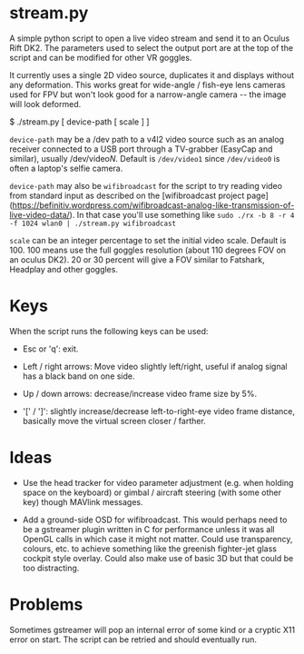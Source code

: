 stream.py
=========

A simple python script to open a live video stream and send it to an
Oculus Rift DK2.  The parameters used to select the output port are at
the top of the script and can be modified for other VR goggles.

It currently uses a single 2D video source, duplicates
it and displays without any deformation.  This works great for wide-angle
/ fish-eye lens cameras used for FPV but won't look good for a narrow-angle
camera -- the image will look deformed.

 $ ./stream.py [ device-path [ scale ] ]

`device-path` may be a /dev path to a v4l2 video source such as an
analog receiver connected to a USB port through a TV-grabber (EasyCap and
similar), usually /dev/video*N*.  Default is `/dev/video1` since
`/dev/video0` is often a laptop's selfie camera.

`device-path` may also be `wifibroadcast` for the script to try reading
video from standard input as described on the [wifibroadcast project page]
(https://befinitiv.wordpress.com/wifibroadcast-analog-like-transmission-of-live-video-data/).
In that case you'll use something like
`sudo ./rx -b 8 -r 4 -f 1024 wlan0 | ./stream.py wifibroadcast`

`scale` can be an integer percentage to set the initial video scale.
Default is 100.  100 means use the full goggles resolution (about 110
degrees FOV on an oculus DK2).  20 or 30 percent will give a FOV
similar to Fatshark, Headplay and other goggles.

Keys
====

When the script runs the following keys can be used:

* Esc or 'q': exit.

* Left / right arrows: Move video slightly left/right, useful if analog
  signal has a black band on one side.

* Up / down arrows: decrease/increase video frame size by 5%.

* '[' / ']': slightly increase/decrease left-to-right-eye video frame
  distance, basically move the virtual screen closer / farther.

Ideas
=====

* Use the head tracker for video parameter adjustment (e.g. when holding
  space on the keyboard) or gimbal / aircraft steering (with some other
  key) though MAVlink messages.

* Add a ground-side OSD for wifibroadcast.  This would perhaps need to
  be a gstreamer plugin written in C for performance unless it was all
  OpenGL calls in which case it might not matter.  Could use transparency,
  colours, etc. to achieve something like the greenish fighter-jet glass
  cockpit style overlay.  Could also make use of basic 3D but that could
  be too distracting.

Problems
========

Sometimes gstreamer will pop an internal error of some kind or a cryptic
X11 error on start.  The script can be retried and should eventually run.

